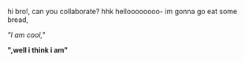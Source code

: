 hi bro!, can you collaborate?
hhk
helloooooooo-
im gonna go eat some bread, 
<head> <p> <i> "I am cool," </i> </p> </head>
<b> ",well i think i am" </b>